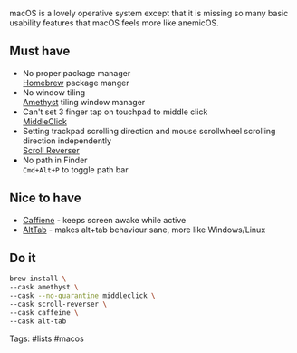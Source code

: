 macOS is a lovely operative system except that it is missing so many basic usability features that macOS feels more like anemicOS.

## Must have

- No proper package manager  
   [Homebrew](https://brew.sh/) package manger
- No window tiling  
   [Amethyst](https://ianyh.com/amethyst/) tiling window manager
- Can't set  3 finger tap on touchpad to middle click  
   [MiddleClick](https://github.com/artginzburg/MiddleClick-Ventura)
- Setting trackpad scrolling direction and mouse scrollwheel scrolling direction independently  
   [Scroll Reverser](https://pilotmoon.com/scrollreverser/)
- No path in Finder  
  `Cmd+Alt+P` to toggle path bar
## Nice to have

- [Caffiene](https://intelliscapesolutions.com/apps/caffeine) - keeps screen awake while active
- [AltTab](https://alt-tab-macos.netlify.app/) - makes alt+tab behaviour sane, more like Windows/Linux

## Do it

```sh
brew install \
--cask amethyst \
--cask --no-quarantine middleclick \
--cask scroll-reverser \
--cask caffeine \
--cask alt-tab
```

Tags: #lists #macos